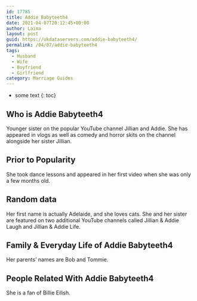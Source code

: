 ```yaml
---
id: 17785
title: Addie Babyteeth4
date: 2021-04-07T20:12:45+00:00
author: Laima
layout: post
guid: https://ukdataservers.com/addie-babyteeth4/
permalink: /04/07/addie-babyteeth4
tags:
  - Husband
  - Wife
  - Boyfriend
  - Girlfriend
category: Marriage Guides
---
```


* some text
{: toc}


## Who is Addie Babyteeth4
                  
                  
                  
Younger sister on the popular YouTube channel Jillian and Addie. She has appeared in vlogs as well as comedy and horror skits on the channel alongside her sister Jillian. 
                  
              
            
              
            
                
                
                
## Prior to Popularity
                  
                  
                  
She took dance lessons and appeared in her first video when she was only a few months old. 
                  
              
            
              
            
                
                
                
## Random data
                  
                  
                  
Her first name is actually Adelaide, and she loves cats. She and her sister are featured on two additional YouTube channels called Jillian & Addie Laugh and Jillian & Addie Life.
                  
              
            
              
            
                
                
                
## Family & Everyday Life of Addie Babyteeth4
                  
                  
                  
Her parents&#8217; names are Bob and Tommie. 
                  
              
            
              
            
                
                
                
## People Related With Addie Babyteeth4
                  
                  
                  
She is a fan of Billie Eilish. 
                  
              
            
              
            
                
              
            
              
              
            
            
              
            
          
          
          